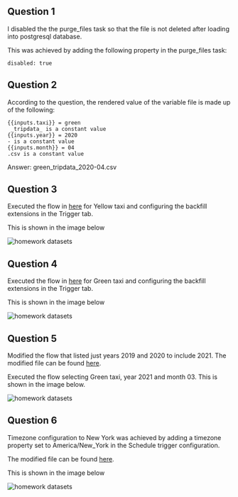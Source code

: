 ## Question 1
I disabled the the purge_files task so that the file is not deleted after loading into postgresql database. 

This was achieved by adding the following property in the purge_files task:
```
disabled: true
````

## Question 2
According to the question, the rendered value of the variable file is made up of the following:
```
{{inputs.taxi}} = green
 _tripdata_ is a constant value
{{inputs.year}} = 2020
- is a constant value
{{inputs.month}} = 04
.csv is a constant value
```

Answer: green_tripdata_2020-04.csv


## Question 3
Executed the flow in [here](./flows/02_postgres_taxi_scheduled.yaml) for Yellow taxi and configuring the backfill extensions in the Trigger tab.

This is shown in the image below

![homework datasets](./images/question3.png)


## Question 4
Executed the flow in [here](./flows/02_postgres_taxi_scheduled.yaml) for Green taxi and configuring the backfill extensions in the Trigger tab.

This is shown in the image below

![homework datasets](./images/question4.png)

## Question 5
Modified the flow that listed just years 2019 and 2020 to include 2021. The modified file can be found  [here](./flows/02_postgres_taxi_all_years.yaml).

Executed the flow selecting Green taxi, year 2021 and month 03. This is shown in the image below.

![homework datasets](./images/question5.png)


## Question 6
Timezone configuration to New York was achieved by adding a timezone property set to America/New_York in the Schedule trigger configuration.

The modified file can be found  [here](./flows/02_postgres_taxi_scheduled_with_newyork_time.yaml).

This is shown in the image below

![homework datasets](./images/question6.png)
